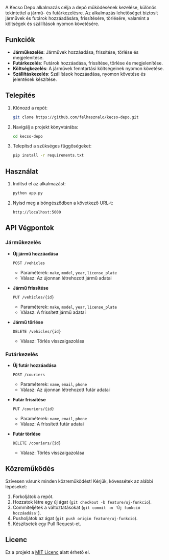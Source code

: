 A Kecso Depo alkalmazás célja a depó működésének kezelése, különös tekintettel a jármű- és futárkezelésre. Az alkalmazás lehetőséget biztosít járművek és futárok hozzáadására, frissítésére, törlésére, valamint a költségek és szállítások nyomon követésére.

## Funkciók

- **Járműkezelés**: Járművek hozzáadása, frissítése, törlése és megjelenítése.
- **Futárkezelés**: Futárok hozzáadása, frissítése, törlése és megjelenítése.
- **Költségkezelés**: A járművek fenntartási költségeinek nyomon követése.
- **Szállításkezelés**: Szállítások hozzáadása, nyomon követése és jelentések készítése.

## Telepítés

1. Klónozd a repót:
    ```sh
    git clone https://github.com/felhasznalo/kecso-depo.git
    ```

2. Navigálj a projekt könyvtárába:
    ```sh
    cd kecso-depo
    ```

3. Telepítsd a szükséges függőségeket:
    ```sh
    pip install -r requirements.txt
    ```

## Használat

1. Indítsd el az alkalmazást:
    ```sh
    python app.py
    ```

2. Nyisd meg a böngésződben a következő URL-t:
    ```
    http://localhost:5000
    ```

## API Végpontok

### Járműkezelés

- **Új jármű hozzáadása**
    ```http
    POST /vehicles
    ```
    - Paraméterek: `make`, `model`, `year`, `license_plate`
    - Válasz: Az újonnan létrehozott jármű adatai

- **Jármű frissítése**
    ```http
    PUT /vehicles/{id}
    ```
    - Paraméterek: `make`, `model`, `year`, `license_plate`
    - Válasz: A frissített jármű adatai

- **Jármű törlése**
    ```http
    DELETE /vehicles/{id}
    ```
    - Válasz: Törlés visszaigazolása

### Futárkezelés

- **Új futár hozzáadása**
    ```http
    POST /couriers
    ```
    - Paraméterek: `name`, `email`, `phone`
    - Válasz: Az újonnan létrehozott futár adatai

- **Futár frissítése**
    ```http
    PUT /couriers/{id}
    ```
    - Paraméterek: `name`, `email`, `phone`
    - Válasz: A frissített futár adatai

- **Futár törlése**
    ```http
    DELETE /couriers/{id}
    ```
    - Válasz: Törlés visszaigazolása

## Közreműködés

Szívesen várunk minden közreműködést! Kérjük, kövessétek az alábbi lépéseket:

1. Forkoljátok a repót.
2. Hozzatok létre egy új ágat (`git checkout -b feature/uj-funkcio`).
3. Commiteljétek a változtatásokat (`git commit -m 'Új funkció hozzáadása'`).
4. Pusholjátok az ágat (`git push origin feature/uj-funkcio`).
5. Készítsetek egy Pull Request-et.

## Licenc

Ez a projekt a [MIT Licenc](LICENSE) alatt érhető el.
 
